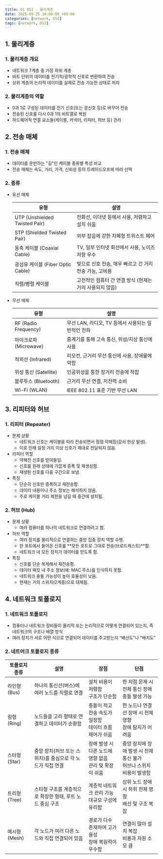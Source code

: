 ```yaml
---
title: 01 OSI - 물리계층
date: 2025-09-25 10:00:00 +09:00
categories: [network, OSI]
tags: [network, OSI]
---
```


## 1. 물리계층
### 1. 물리계층 개요
 - 네트워크 7계층 중 가장 하위 계층
 - 비트 단위의 데이터를 전기적/광학적 신호로 변환하여 전송
 - 상위 계층의 논리적 데이터를 실제로 전송 가능한 상태로 처리

### 2. 물리계층의 역할
 - 0과 1로 구성된 데이터를 전기 신호(또는 광신호 등)로 바꾸어 전송
 - 전송된 신호를 다시 0과 1의 비트열로 복원
 - 하드웨어적 연결 요소들(케이블, 커넥터, 리피터, 허브 등) 관리

## 2. 전송 매체
### 1. 전송 매체
 - 데이터를 운반하는 "길"인 케이블 종류별 특성 비교
 - 전송 매체는 속도, 거리, 가격, 신뢰성 등의 트레이드오프에 따라 선택

### 2. 종류
- 유선 매체

  | 유형                            | 설명                                |
  | ----------------------------- | --------------------------------- |
  | UTP (Unshielded Twisted Pair) | 전화선, 이더넷 등에서 사용, 저렴하고 설치 쉬움       |
  | STP (Shielded Twisted Pair)   | 외부 잡음에 강한 차폐형 트위스트 페어             |
  | 동축 케이블 (Coaxial Cable)        | TV, 일부 인터넷 회선에서 사용, 노이즈 저항 우수     |
  | 광섬유 케이블 (Fiber Optic Cable)   | 빛으로 신호 전송, 매우 빠르고 긴 거리 전송 가능, 고비용 |
  | 직렬/병렬 케이블                     | 고전적인 컴퓨터 간 연결 방식 (현재는 거의 사용되지 않음) |

- 무선 매체

  | 유형                   | 설명                               |
  | -------------------- | -------------------------------- |
  | RF (Radio Frequency) | 무선 LAN, 라디오, TV 등에서 사용되는 일반적인 전파 |
  | 마이크로파 (Microwave)    | 중계기를 통해 고속 통신, 위성/지상 통신에 사용      |
  | 적외선 (Infrared)       | 리모컨, 근거리 무선 통신에 사용, 장애물에 약함      |
  | 위성 통신 (Satellite)    | 인공위성을 통한 장거리 전송에 적합              |
  | 블루투스 (Bluetooth)     | 근거리 무선 연결, 저전력 소비                |
  | Wi-Fi (WLAN)         | IEEE 802.11 표준 기반 무선 LAN         |


## 3. 리피터와 허브
### 1. 리피터 (Repeater)
 - 문제 상황
   - 네트워크 신호는 케이블을 따라 전송되면서 점점 약해짐(감쇠 현상 발생).
   - 이로 인해 일정 거리 이상 신호가 제대로 전달되지 않음.
 - 리피터 역할
   - 약해진 신호를 받아들임.
   - 신호를 원래 상태에 가깝게 증폭 및 재생성함.
   - 재생된 신호를 다음 구간으로 보냄.
 - 특징
   - 단순히 신호만 증폭하고 재전송함.
   - 데이터 내용이나 주소 정보는 해석하지 않음.
   - 주로 케이블 거리 제한을 넘길 때 중간에 설치됨.

### 2. 허브 (Hub)
 - 문제 상황
   - 여러 컴퓨터를 하나의 네트워크로 연결하려고 함.
 - 허브 역할
   - 여러 장치를 물리적으로 연결하는 중앙 집중 장치 역할 수행.
   - 한 포트에서 들어온 신호를 **모든 포트로 그대로 전송(브로드캐스트)**함.
   - 네트워크 내 모든 장치가 데이터를 받도록 함.
 - 특징
   -  신호를 단순 복제해서 재전송함.
   - 데이터 패킷 내 주소 정보(예: MAC 주소)를 인식하지 못함.
   - 네트워크 충돌 가능성이 높아 효율성이 낮음.
   - 현재는 거의 스위치(2계층)으로 대체됨.

## 4. 네트워크 토폴로지
### 1. 네트워크 토폴로지
 - 컴퓨터나 네트워크 장비들이 물리적 또는 논리적으로 어떻게 연결되어 있는지, 즉 네트워크의 구조나 배열 방식
 - 여러 장치가 서로 어떤 식으로 연결되어 데이터를 주고받는지 “배선도”나 “배치도”

### 2. 네트어크 토폴로지 종류

| 토폴로지 종류         | 설명| 장점| 단점                                         |
| --------------- | ----- | ----------------- | -------------------------- |
| 라인형 (Bus)       | 하나의 통신선(버스)에 여러 노드를 직렬로 연결         | 설치 비용이 저렴함<br>구조가 단순함               | 한 지점 문제 시 전체 통신 장애<br>충돌 발생 가능             |
| 링형 (Ring)       | 노드들을 고리 형태로 연결하고 데이터가 순환함          | 충돌이 적고 전송 속도가 일정함<br>데이터 흐름 제어가 쉬움  | 한 노드나 연결선 장애 시 전체 영향<br>장애 탐지가 어려움         |
| 스타형 (Star)      | 중앙 장치(허브 또는 스위치)를 중심으로 각 노드가 직접 연결 | 장애 발생 시 다른 노드에 영향 없음<br>관리 및 확장이 쉬움 | 중앙 장치에 장애 발생 시 전체 통신 불가<br>허브나 스위치 비용이 발생함 |
| 트리형 (Tree)      | 스타형 구조를 계층적으로 확장한 형태, 루트 노드 중심 구조  | 계층적 네트워크 관리 가능<br>대규모 구성에 유리함       | 상위 노드 장애 시 하위 전체 영향<br>배선 및 구조 복잡          |
| 메시형 (Mesh)      | 각 노드가 여러 다른 노드와 직접 연결되어 있음         | 경로가 다수 존재하여 고가용성<br>장애 복원력이 우수함     | 연결이 많아 설치 복잡<br>비용과 자원 소모 큼                |
